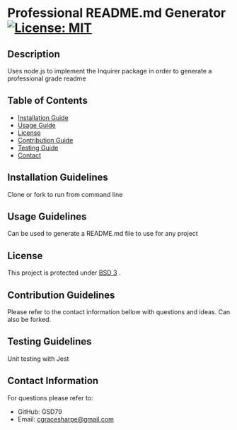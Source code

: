 
  # Professional README.md Generator   [![License: MIT](https://img.shields.io/badge/License-MIT-yellow.svg)](https://opensource.org/licenses/MIT)

  ## Description
  Uses node.js to implement the Inquirer package in order to generate a professional grade readme

  ## Table of Contents
  * [Installation Guide](#installation-guidelines)
  * [Usage Guide](#usage-guidelines)
  * [License](#license)
  * [Contribution Guide](#contribution-guidelines)
  * [Testing Guide](#testing-guidelines)
  * [Contact](#contact-information) 
    
  ## Installation Guidelines
  Clone or fork to run from command line

  ## Usage Guidelines
  Can be used to generate a README.md file to use for any project

  ## License
  This project is protected under <a href="https://opensource.org/licenses/BSD-3-Clause" target="_blank">BSD 3</a> . 


  ## Contribution Guidelines
  Please refer to the contact information bellow with questions and ideas. Can also be forked. 

  ## Testing Guidelines
  Unit testing with Jest

  ## Contact Information
  For questions please refer to: 
   * GitHub: GSD79
   * Email: cgracesharpe@gmail.com
